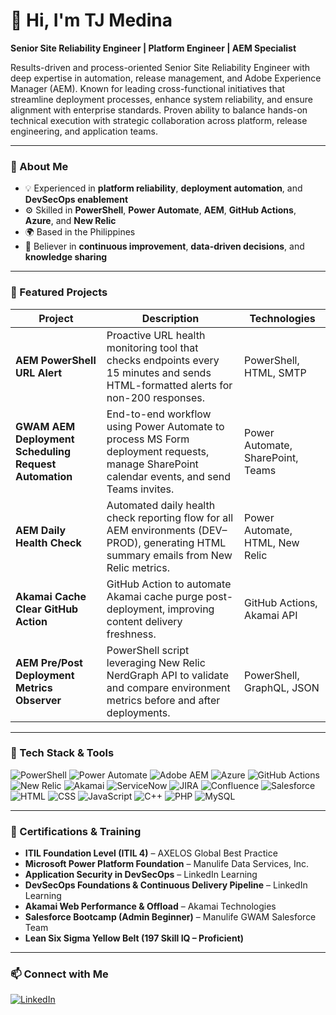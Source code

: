 # 👋 Hi, I'm TJ Medina  

**Senior Site Reliability Engineer | Platform Engineer | AEM Specialist**

Results-driven and process-oriented Senior Site Reliability Engineer with deep expertise in automation, release management, and Adobe Experience Manager (AEM). Known for leading cross-functional initiatives that streamline deployment processes, enhance system reliability, and ensure alignment with enterprise standards. Proven ability to balance hands-on technical execution with strategic collaboration across platform, release engineering, and application teams.

---

### 🧠 About Me
- 💡 Experienced in **platform reliability**, **deployment automation**, and **DevSecOps enablement**
- ⚙️ Skilled in **PowerShell**, **Power Automate**, **AEM**, **GitHub Actions**, **Azure**, and **New Relic**
- 🌍 Based in the Philippines
- 🧩 Believer in **continuous improvement**, **data-driven decisions**, and **knowledge sharing**

---

### 🚀 Featured Projects
| Project | Description | Technologies |
|----------|--------------|---------------|
| **AEM PowerShell URL Alert** | Proactive URL health monitoring tool that checks endpoints every 15 minutes and sends HTML-formatted alerts for non-200 responses. | PowerShell, HTML, SMTP |
| **GWAM AEM Deployment Scheduling Request Automation** | End-to-end workflow using Power Automate to process MS Form deployment requests, manage SharePoint calendar events, and send Teams invites. | Power Automate, SharePoint, Teams |
| **AEM Daily Health Check** | Automated daily health check reporting flow for all AEM environments (DEV–PROD), generating HTML summary emails from New Relic metrics. | Power Automate, HTML, New Relic |
| **Akamai Cache Clear GitHub Action** | GitHub Action to automate Akamai cache purge post-deployment, improving content delivery freshness. | GitHub Actions, Akamai API |
| **AEM Pre/Post Deployment Metrics Observer** | PowerShell script leveraging New Relic NerdGraph API to validate and compare environment metrics before and after deployments. | PowerShell, GraphQL, JSON |

---

### 🧰 Tech Stack & Tools
![PowerShell](https://img.shields.io/badge/PowerShell-5391FE?style=for-the-badge&logo=powershell&logoColor=white)
![Power Automate](https://img.shields.io/badge/Power%20Automate-0066FF?style=for-the-badge&logo=powerautomate&logoColor=white)
![Adobe AEM](https://img.shields.io/badge/Adobe%20Experience%20Manager-FF0000?style=for-the-badge&logo=adobe&logoColor=white)
![Azure](https://img.shields.io/badge/Microsoft%20Azure-0089D6?style=for-the-badge&logo=microsoftazure&logoColor=white)
![GitHub Actions](https://img.shields.io/badge/GitHub%20Actions-2088FF?style=for-the-badge&logo=githubactions&logoColor=white)
![New Relic](https://img.shields.io/badge/New%20Relic-1CE783?style=for-the-badge&logo=newrelic&logoColor=white)
![Akamai](https://img.shields.io/badge/Akamai-CDN-orange?style=for-the-badge&logo=akamai&logoColor=white)
![ServiceNow](https://img.shields.io/badge/ServiceNow-00A862?style=for-the-badge&logo=servicenow&logoColor=white)
![JIRA](https://img.shields.io/badge/JIRA-0052CC?style=for-the-badge&logo=jira&logoColor=white)
![Confluence](https://img.shields.io/badge/Confluence-172B4D?style=for-the-badge&logo=confluence&logoColor=white)
![Salesforce](https://img.shields.io/badge/Salesforce-00A1E0?style=for-the-badge&logo=salesforce&logoColor=white)
![HTML](https://img.shields.io/badge/HTML5-E34F26?style=for-the-badge&logo=html5&logoColor=white)
![CSS](https://img.shields.io/badge/CSS3-1572B6?style=for-the-badge&logo=css3&logoColor=white)
![JavaScript](https://img.shields.io/badge/JavaScript-F7E01D?style=for-the-badge&logo=javascript&logoColor=black)
![C++](https://img.shields.io/badge/C%2B%2B-00599C?style=for-the-badge&logo=cplusplus&logoColor=white)
![PHP](https://img.shields.io/badge/PHP-777BB4?style=for-the-badge&logo=php&logoColor=white)
![MySQL](https://img.shields.io/badge/MySQL-4479A1?style=for-the-badge&logo=mysql&logoColor=white)

---

### 🧾 Certifications & Training
- **ITIL Foundation Level (ITIL 4)** – AXELOS Global Best Practice  
- **Microsoft Power Platform Foundation** – Manulife Data Services, Inc.  
- **Application Security in DevSecOps** – LinkedIn Learning  
- **DevSecOps Foundations & Continuous Delivery Pipeline** – LinkedIn Learning  
- **Akamai Web Performance & Offload** – Akamai Technologies  
- **Salesforce Bootcamp (Admin Beginner)** – Manulife GWAM Salesforce Team  
- **Lean Six Sigma Yellow Belt (197 Skill IQ – Proficient)**  

---

### 📫 Connect with Me
[![LinkedIn](https://img.shields.io/badge/LinkedIn-TJ%20Medina-blue?style=for-the-badge&logo=linkedin)](https://www.linkedin.com/in/tjmedina15/)
